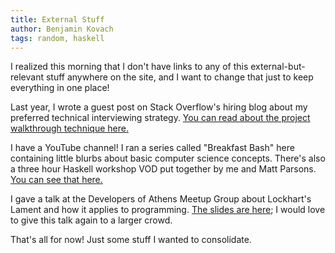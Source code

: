 ```yaml
---
title: External Stuff 
author: Benjamin Kovach
tags: random, haskell 
---
```


I realized this morning that I don't have links to any of this external-but-relevant stuff anywhere on the site,
and I want to change that just to keep everything in one place!

Last year, I wrote a guest post on Stack Overflow's hiring blog about my preferred technical interviewing strategy.
[You can read about the project walkthrough technique here.](https://www.stackoverflowbusiness.com/blog/interviewing-a-developer-try-the-project-walkthrough-technique)

I have a YouTube channel! I ran a series called "Breakfast Bash" here containing little blurbs about basic computer science concepts.
There's also a three hour Haskell workshop VOD put together by me and Matt Parsons. [You can see that here.](https://www.youtube.com/user/5outhSix)

I gave a talk at the Developers of Athens Meetup Group about Lockhart's Lament and how it applies to
programming. [The slides are here](/pdfs/lockharts-lament.key); I would love to give this talk again to a larger crowd.

That's all for now! Just some stuff I wanted to consolidate.

